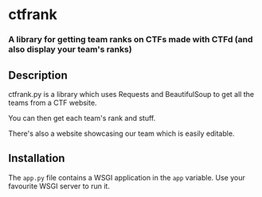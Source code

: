 # ctfrank
### A library for getting team ranks on CTFs made with CTFd (and also display your team's ranks)

## Description

ctfrank.py is a library which uses Requests and BeautifulSoup to get all the teams from a CTF website.

You can then get each team's rank and stuff.

There's also a website showcasing our team which is easily editable.

## Installation

The ```app.py``` file contains a WSGI application in the ```app``` variable. Use your favourite WSGI server to run it.
